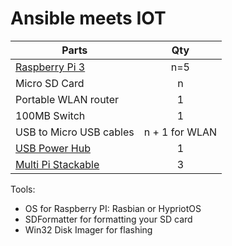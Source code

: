 # Ansible meets IOT

| Parts        | Qty           | 
| ------------- |:-------------:|
| [Raspberry Pi 3](http://au.element14.com/buy-raspberry-pi?rd=raspberry+pi+3)|n=5|
| Micro SD Card      | n      | 
| Portable WLAN router | 1     |
| 100MB Switch | 1      |
| USB to Micro USB cables | n + 1 for WLAN |
| [USB Power Hub](https://www.cablegeek.com.au/shop/power/desktop-chargers/anker-powerport-6-port-60w-usb-charger-au-version/?attribute_pa_colour=black&attribute_pa_packaging-type=premium&gclid=CjwKEAjwpdnJBRC4hcTFtc6fwEkSJABwupNi1fitDS8tOdTiM_sb5RR-esVWkm5S3d-c7vW3M_scjBoCRTfw_wcB) | 1 |
| [Multi Pi Stackable](https://www.modmypi.com/raspberry-pi/cases/multi-pi-stacker/multi-pi-stackable-raspberry-pi-case/) | 3 | 

Tools:
- OS for Raspberry PI: Rasbian or HypriotOS
- SDFormatter for formatting your SD card
- Win32 Disk Imager for flashing
